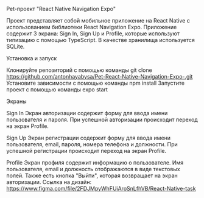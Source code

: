 Pet-проект "React Native Navigation Expo"

Проект представляет собой мобильное приложение на React Native с использованием библиотеки React Navigation Expo. Приложение содержит 3 экрана: Sign In, Sign Up и Profile, которые используют типизацию с помощью TypeScript. В качестве хранилища используется SQLite.

Установка и запуск

Клонируйте репозиторий с помощью команды git clone https://github.com/antonhayabysa/Pet-React-Native-Navigation-Expo-.git
Установите зависимости с помощью команды npm install
Запустите проект с помощью команды expo start

Экраны

Sign In
Экран авторизации содержит форму для ввода имени пользователя и пароля. При успешной авторизации происходит переход на экран Profile.

Sign Up
Экран регистрации содержит форму для ввода имени пользователя, email, пароля, номера телефона и должности. При успешной регистрации происходит переход на экран Profile.

Profile
Экран профиля содержит информацию о пользователе. Имя пользователя, email и должность отображаются в виде текстовых полей. Также есть кнопка "Выйти", которая возвращает на экран авторизации. 
Ссылка на дизайн: https://www.figma.com/file/2FDJMpyWhFUiAroSnLfhVB/React-Native-task

